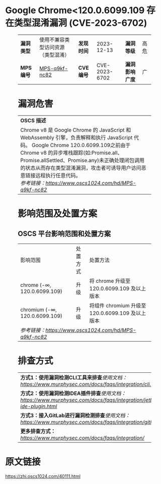 # Google Chrome<120.0.6099.109 存在类型混淆漏洞 (CVE-2023-6702)
<figure class="wp-block-table">
    <table>
        <tbody>
        <tr>
            <td><strong>漏洞类型</strong></td>
            <td>使用不兼容类型访问资源（类型混淆）</td>
            <td><strong>发现时间</strong></td>
            <td>2023-12-13</td>
            <td><strong>漏洞等级</strong></td>
            <td>高危</td>
        </tr>
        <tr>
            <td><strong>MPS编号</strong></td>
            <td><a href="https://www.oscs1024.com/hd/MPS-q9kf-nc82">MPS-q9kf-nc82</a></td>
            <td><strong>CVE编号</strong></td>
            <td>CVE-2023-6702</td>
            <td><strong>漏洞影响广度</strong></td>
            <td>广</td>
        </tr>
        </tbody>
    </table>
</figure>


<figure class="wp-block-table">
    <h1 class="wp-block-heading">漏洞危害</h1>
    <table>
        <tbody>
        <tr>
            <td><strong>OSCS 描述</strong></td>
        </tr>
        <tr>
            <td>Chrome v8 是 Google Chrome 的 JavaScript 和 WebAssembly 引擎，负责解释和执行 JavaScript 代码。
Google Chrome 120.0.6099.109之前由于 Chrome v8 的异步堆栈跟踪(如:Promise.all、Promise.allSettled、Promise.any)未正确处理闭包调用的状态从而存在类型混淆漏洞，攻击者可诱导用户访问恶意链接远程执行任意代码。<br><em>参考链接：<a
                    href="https://www.oscs1024.com/hd/MPS-q9kf-nc82">https://www.oscs1024.com/hd/MPS-q9kf-nc82</a></em>
            </td>
        </tr>
        </tbody>
    </table>
</figure>


<figure class="wp-block-table alignleft">
    <h1 class="wp-block-heading">影响范围及处置方案</h1>
    <h2 class="wp-block-heading"><strong>OSCS</strong> <strong>平台影响范围和处置方案</strong></h2>
    <table>
        <tbody>
        <tr>
            <td>影响范围</td>
            <td>处置方式</td>
            <td>处置方法</td>
        </tr>
        <tr><td rowspan="1">chrome (-∞, 120.0.6099.109)</td><td>升级</td><td>将 chrome 升级至 120.0.6099.109 及以上版本</td></tr><tr><td rowspan="1">chromium (-∞, 120.0.6099.109)</td><td>升级</td><td>将组件 chromium 升级至 120.0.6099.109 及以上版本</td></tr>
        <tr>
            <td colspan="3"><em>参考链接：</em><em><a
                    href="https://www.oscs1024.com/hd/MPS-q9kf-nc82">https://www.oscs1024.com/hd/MPS-q9kf-nc82</a></em></td>
        </tr>
        </tbody>
    </table>
</figure>


<figure class="wp-block-table">
    <h1 class="wp-block-heading">排查方式</h1>
    <table>
        <tbody>
        <tr>
            <td><strong>方式1：使用漏洞检测CLI工具来排查</strong><em>使用文档：<a
                    href="https://www.murphysec.com/docs/faqs/integration/cli.html">https://www.murphysec.com/docs/faqs/integration/cli.html</a></em>
            </td>
        </tr>
        <tr>
            <td><strong>方式2：使用漏洞检测IDEA插件排查</strong><em>使用文档：<a
                    href="https://www.murphysec.com/docs/faqs/integration/jetbrains-ide-plugin.html">https://www.murphysec.com/docs/faqs/integration/jetbrains-ide-plugin.html</a></em>
            </td>
        </tr>
        <tr>
            <td><strong>方式3：接入GitLab进行漏洞检测排查</strong><em>使用文档：<a
                    href="https://www.murphysec.com/docs/faqs/integration/gitlab.html">https://www.murphysec.com/docs/faqs/integration/gitlab.html</a></em>
            </td>
        </tr>
        <tr>
            <td><strong>更多排查方式：</strong><em><a
                    href="https://www.murphysec.com/docs/faqs/integration/">https://www.murphysec.com/docs/faqs/integration/</a></em>
            </td>
        </tr>
        </tbody>
    </table>
</figure>
<h1>原文链接</h1>
<p><a href="https://zhi.oscs1024.com/40111.html">https://zhi.oscs1024.com/40111.html</a></p>